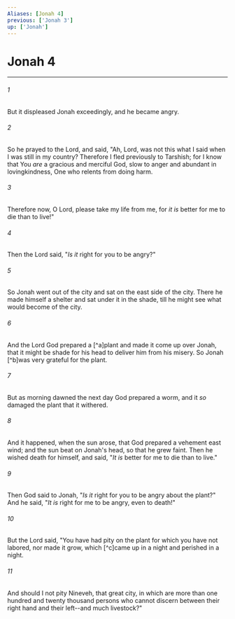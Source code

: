 ```yaml
---
Aliases: [Jonah 4]
previous: ['Jonah 3']
up: ['Jonah']
---
```

# Jonah 4

***


###### 1 
But it displeased Jonah exceedingly, and he became angry. 

###### 2 
So he prayed to the Lord, and said, "Ah, Lord, was not this what I said when I was still in my country? Therefore I fled previously to Tarshish; for I know that You _are_ a gracious and merciful God, slow to anger and abundant in lovingkindness, One who relents from doing harm. 

###### 3 
Therefore now, O Lord, please take my life from me, for _it is_ better for me to die than to live!" 

###### 4 
Then the Lord said, "_Is it_ right for you to be angry?" 

###### 5 
So Jonah went out of the city and sat on the east side of the city. There he made himself a shelter and sat under it in the shade, till he might see what would become of the city. 

###### 6 
And the Lord God prepared a [^a]plant and made it come up over Jonah, that it might be shade for his head to deliver him from his misery. So Jonah [^b]was very grateful for the plant. 

###### 7 
But as morning dawned the next day God prepared a worm, and it _so_ damaged the plant that it withered. 

###### 8 
And it happened, when the sun arose, that God prepared a vehement east wind; and the sun beat on Jonah's head, so that he grew faint. Then he wished death for himself, and said, "_It is_ better for me to die than to live." 

###### 9 
Then God said to Jonah, "_Is it_ right for you to be angry about the plant?" And he said, "_It is_ right for me to be angry, even to death!" 

###### 10 
But the Lord said, "You have had pity on the plant for which you have not labored, nor made it grow, which [^c]came up in a night and perished in a night. 

###### 11 
And should I not pity Nineveh, that great city, in which are more than one hundred and twenty thousand persons who cannot discern between their right hand and their left--and much livestock?"
